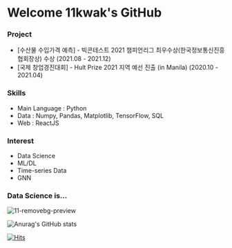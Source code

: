 # Welcome 11kwak's GitHub
<!-- 
### Work Experience

- Data Analysist(Full-Time) / Mobigen AI (2021.12 - )


### Education

- Bitcamp Academy (2021.07 - 2021.12)
- B.A. Major in International Relations, Yonsei Univ (2014.03 - 2021.08)  -->



### Project

- [수산물 수입가격 예측] - 빅콘테스트 2021 챔피언리그 최우수상(한국정보통신진흥협회장상) 수상 (2021.08 - 2021.12)
- [국제 창업경진대회] - Hult Prize 2021 지역 예선 진출 (in Manila) (2020.10 - 2021.04) 


<!-- EX)
- 액티브러닝을 활용한 헬멧 착용 감지 모델 성능 개선 논문 작성 (2021.03 - 2021.05)
- 차량 데이터 분석을 통한 음악 추천 시스템 개발 - 현대자동차 인포테인먼트팀 (2020.06 - 2020.12)
- [TensorFlow Lite for Micro Controller Project](https://github.com/yunho0130/tensorflow-lite) - 오픈 소스 컨트리뷰톤 특별상 / 데이터분석 컨퍼런스 '데이터야놀자' 출전(2020.08 - 2020.09)
- [야구 잔여경기 승률, 타율, 방어율 예측](https://github.com/kyunghwanleethebest/bigcontest10027) - 빅콘테스트 2020 대상(과학기술정보통신부장관상) 수상 (2020.07 - 2020.09) 
- [주식거래내역으로 매수 상위종목 예측](https://github.com/kyunghwanleethebest/MA_Competition) - 미래에셋 머신러닝 경진대회 장려상 수상 (최종 3위) (2020.09 - 2020.10)
- [Melon Playlist Continuation](https://github.com/Hey-Google/kakao_arena) - Kakao Arena 3회 대회 최종 리더보드 순위 상위 1.5% (2020.05 - 2020.07)
- 해외영수증 처리 웹앱 만들기 - NAVER AI Burning Day 본선 진출 (2020.01 - 2020.02)



### Contribute


EX) 
- 줄리아를 생각하다 (한빛 미디어) - Reviewer
- 초소형 머신러닝 TinyML (한빛 미디어) - Reviewer
- R 레시피(누구나 해볼 만한) (비제이퍼블릭) - Reviewer
- 연세대학교 GVC MBA 조교 -->


### Skills

- Main Language : Python
- Data : Numpy, Pandas, Matplotlib, TensorFlow, SQL
- Web : ReactJS 



<!-- ex)
- Main Language : Python
- Data: TensorFlow, Keras, PyTorch, SQL
- Web : ReactJS
- A little knowledge in  Julia -->

  

### Interest

- Data Science
- ML/DL
- Time-series Data
- GNN

### Data Science is...

![11-removebg-preview](https://user-images.githubusercontent.com/87745990/147713504-d57d3df8-cd16-4666-97d6-02621f7cf52e.png)



![Anurag's GitHub stats](https://github-readme-stats.vercel.app/api?username=11kwak&&show_icons=true&theme=tokyonight)


[![Hits](https://hits.seeyoufarm.com/api/count/incr/badge.svg?url=https%3A%2F%2Fgithub.com%2F11kwak&count_bg=%2379C83D&title_bg=%23555555&icon=&icon_color=%23E7E7E7&title=hits&edge_flat=false)](https://hits.seeyoufarm.com)
